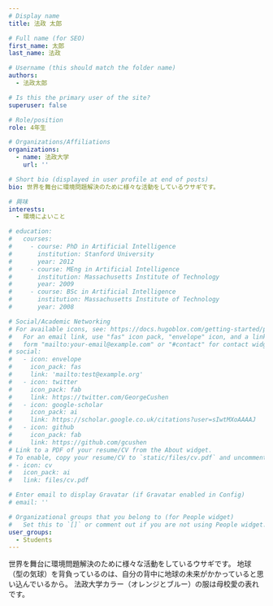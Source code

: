 ```yaml
---
# Display name
title: 法政 太郎

# Full name (for SEO)
first_name: 太郎
last_name: 法政

# Username (this should match the folder name)
authors:
  - 法政太郎

# Is this the primary user of the site?
superuser: false

# Role/position
role: 4年生

# Organizations/Affiliations
organizations:
  - name: 法政大学
    url: ''

# Short bio (displayed in user profile at end of posts)
bio: 世界を舞台に環境問題解決のために様々な活動をしているウサギです。

# 興味
interests:
  - 環境によいこと

# education:
#   courses:
#     - course: PhD in Artificial Intelligence
#       institution: Stanford University
#       year: 2012
#     - course: MEng in Artificial Intelligence
#       institution: Massachusetts Institute of Technology
#       year: 2009
#     - course: BSc in Artificial Intelligence
#       institution: Massachusetts Institute of Technology
#       year: 2008

# Social/Academic Networking
# For available icons, see: https://docs.hugoblox.com/getting-started/page-builder/#icons
#   For an email link, use "fas" icon pack, "envelope" icon, and a link in the
#   form "mailto:your-email@example.com" or "#contact" for contact widget.
# social:
#   - icon: envelope
#     icon_pack: fas
#     link: 'mailto:test@example.org'
#   - icon: twitter
#     icon_pack: fab
#     link: https://twitter.com/GeorgeCushen
#   - icon: google-scholar
#     icon_pack: ai
#     link: https://scholar.google.co.uk/citations?user=sIwtMXoAAAAJ
#   - icon: github
#     icon_pack: fab
#     link: https://github.com/gcushen
# Link to a PDF of your resume/CV from the About widget.
# To enable, copy your resume/CV to `static/files/cv.pdf` and uncomment the lines below.
# - icon: cv
#   icon_pack: ai
#   link: files/cv.pdf

# Enter email to display Gravatar (if Gravatar enabled in Config)
# email: ''

# Organizational groups that you belong to (for People widget)
#   Set this to `[]` or comment out if you are not using People widget.
user_groups:
  - Students
---
```


世界を舞台に環境問題解決のために様々な活動をしているウサギです。
地球（型の気球）を背負っているのは、自分の背中に地球の未来がかかっていると思い込んでいるから。
法政大学カラー（オレンジとブルー）の服は母校愛の表れです。